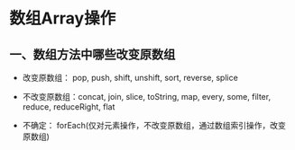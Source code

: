 <!--
 * @Description: 
 * @Author: yanyuanfeng
 * @Date: 2021-07-06 16:23:53
 * @LastEditors: yanyuanfeng
 * @LastEditTime: 2021-07-06 16:57:46
-->
# 数组Array操作

## 一、数组方法中哪些改变原数组

+ 改变原数组： pop, push, shift, unshift, sort, reverse, splice

+ 不改变原数组：concat, join, slice, toString, map, every, some, filter, reduce, reduceRight, flat

+ 不确定： forEach(仅对元素操作，不改变原数组，通过数组索引操作，改变原数组)


